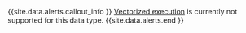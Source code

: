 {{site.data.alerts.callout_info }}
[Vectorized execution](vectorized-execution.html) is currently not supported for this data type.
{{site.data.alerts.end }}
